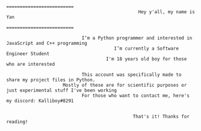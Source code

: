                                                      =========================
                                                     Hey y'all, my name is Yan
                                                     =========================
                                                         
                                I’m a Python programmer and interested in JavaScript and C++ programming
                                            I’m currently a Software Engineer Student
                                         I'm 18 years old boy for those who are interested
                                             
                                This account was specifically made to share my project files in Python.
                         Mostly of these are for scientific purposes or just experimental stuff I've been working
                                For those who want to contact me, here's my discord: Kalliboy#8291

                                                       
                                                   That's it! Thanks for reading!
